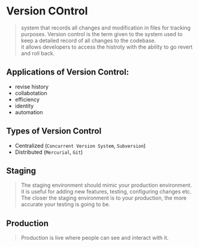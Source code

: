 # Version COntrol
> system that records all changes and modification in files for tracking purposes. Version control is the term given to the system used to keep a detailed record of all changes to the codebase.    
> it allows developers to access the histroty with the ability to go revert and roll back.

## Applications of Version Control:
* revise history 
* collabotation
* efficiency
* identity
* automation

## Types of Version Control
* Centralized  (`Concurrent Version System`, `Subversion`)
* Distributed (`Mercurial`, `Git`)

## Staging 
> The staging environment should mimic your production environment. it is useful for adding new features, testing, configuring changes etc. The closer the staging environment is to your production, the more accurate your testing is going to be.

## Production
> Production is live where people can see and interact with it.